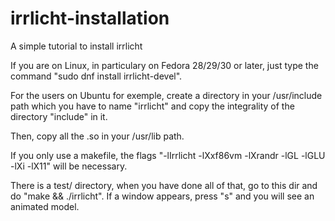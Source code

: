 # irrlicht-installation
A simple tutorial to install irrlicht

If you are on Linux, in particulary on Fedora 28/29/30 or later, just type the command "sudo dnf install irrlicht-devel".

For the users on Ubuntu for exemple, create a directory in your /usr/include path which you have to name "irrlicht" and copy the 
integrality of the directory "include" in it.

Then, copy all the .so in your /usr/lib path.

If you only use a makefile, the flags "-lIrrlicht -lXxf86vm -lXrandr -lGL -lGLU -lXi -lX11" will be necessary.

There is a test/ directory, when you have done all of that, go to this dir and do "make && ./irrlicht". If a window appears, press "s" and
you  will see an animated model.
